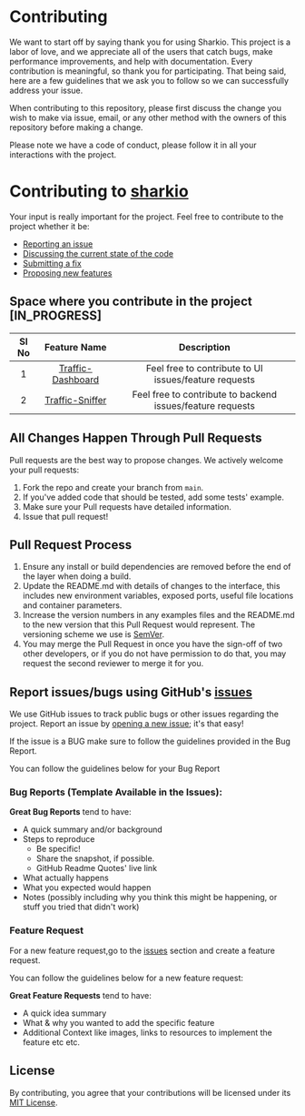 # Contributing

We want to start off by saying thank you for using Sharkio. This project is a labor of love, and we appreciate all of the users that catch bugs, make performance improvements, and help with documentation. Every contribution is meaningful, so thank you for participating. That being said, here are a few guidelines that we ask you to follow so we can successfully address your issue.

When contributing to this repository, please first discuss the change you wish to make via issue,
email, or any other method with the owners of this repository before making a change.

Please note we have a code of conduct, please follow it in all your interactions with the project.

# Contributing to [sharkio](https://github.com/idodav/sharkio)

Your input is really important for the project. Feel free to contribute to the project whether it be:

- [Reporting an issue](https://github.com/idodav/sharkio/issues/new/choose)
- [Discussing the current state of the code](https://github.com/idodav/sharkio/issues/new/choose)
- [Submitting a fix](https://github.com/idodav/sharkio/issues/new/choose)
- [Proposing new features](https://github.com/idodav/sharkio/issues/new/choose)

## Space where you contribute in the project [IN_PROGRESS]

| Sl No |      Feature Name      |                        Description                         |
| :---: | :--------------------: | :--------------------------------------------------------: |
|   1   | [Traffic-Dashboard](#) |   Feel free to contribute to UI issues/feature requests    |
|   2   |  [Traffic-Sniffer](#)  | Feel free to contribute to backend issues/feature requests |

## All Changes Happen Through Pull Requests

Pull requests are the best way to propose changes. We actively welcome your pull requests:

1. Fork the repo and create your branch from `main`.
2. If you've added code that should be tested, add some tests' example.
3. Make sure your Pull requests have detailed information.
4. Issue that pull request!

## Pull Request Process

1. Ensure any install or build dependencies are removed before the end of the layer when doing a
   build.
2. Update the README.md with details of changes to the interface, this includes new environment
   variables, exposed ports, useful file locations and container parameters.
3. Increase the version numbers in any examples files and the README.md to the new version that this
   Pull Request would represent. The versioning scheme we use is [SemVer](http://semver.org/).
4. You may merge the Pull Request in once you have the sign-off of two other developers, or if you
   do not have permission to do that, you may request the second reviewer to merge it for you.

## Report issues/bugs using GitHub's [issues](https://github.com/shravan20/github-readme-quotes/issues)

We use GitHub issues to track public bugs or other issues regarding the project. Report an issue by [opening a new issue](https://github.com/idodav/sharkio/issues/new/choose); it's that easy!

If the issue is a BUG make sure to follow the guidelines provided in the Bug Report.

You can follow the guidelines below for your Bug Report

### Bug Reports (Template Available in the Issues):

**Great Bug Reports** tend to have:

- A quick summary and/or background
- Steps to reproduce
  - Be specific!
  - Share the snapshot, if possible.
  - GitHub Readme Quotes' live link
- What actually happens
- What you expected would happen
- Notes (possibly including why you think this might be happening, or stuff you tried that didn't work)

### Feature Request

For a new feature request,go to the [issues](https://github.com/idodav/sharkio/issues) section and create a feature request.
<br>

You can follow the guidelines below for a new feature request:

**Great Feature Requests** tend to have:

- A quick idea summary
- What & why you wanted to add the specific feature
- Additional Context like images, links to resources to implement the feature etc etc.

## License

By contributing, you agree that your contributions will be licensed under its [MIT License](./LICENSE).

